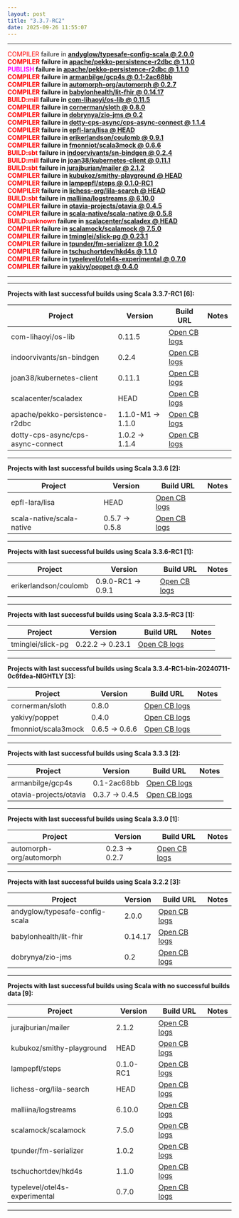 ```yaml
---
layout: post
title: "3.3.7-RC2"
date: 2025-09-26 11:55:07
---
```


<hr>
<span style="color:red">COMPILER</span> failure in <span style="font-weight:bold"><a href="https://github.com/VirtusLab/community-build3/actions/runs/18031767030/job/51309614024">andyglow/typesafe-config-scala @ 2.0.0</a><br>
<span style="color:red">COMPILER</span> failure in <span style="font-weight:bold"><a href="https://github.com/VirtusLab/community-build3/actions/runs/18031767030/job/51309614052">apache/pekko-persistence-r2dbc @ 1.1.0</a><br>
<span style="color:magenta">PUBLISH </span> failure in <span style="font-weight:bold"><a href="https://github.com/VirtusLab/community-build3/actions/runs/18031767030/job/51309614052">apache/pekko-persistence-r2dbc @ 1.1.0</a><br>
<span style="color:red">COMPILER</span> failure in <span style="font-weight:bold"><a href="https://github.com/VirtusLab/community-build3/actions/runs/18031767030/job/51309614121">armanbilge/gcp4s @ 0.1-2ac68bb</a><br>
<span style="color:red">COMPILER</span> failure in <span style="font-weight:bold"><a href="https://github.com/VirtusLab/community-build3/actions/runs/18031767030/job/51309614202">automorph-org/automorph @ 0.2.7</a><br>
<span style="color:red">COMPILER</span> failure in <span style="font-weight:bold"><a href="https://github.com/VirtusLab/community-build3/actions/runs/18031767030/job/51309614189">babylonhealth/lit-fhir @ 0.14.17</a><br>
<span style="color:red">BUILD:mill</span> failure in <span style="font-weight:bold"><a href="https://github.com/VirtusLab/community-build3/actions/runs/18031767030/job/51309614407">com-lihaoyi/os-lib @ 0.11.5</a><br>
<span style="color:red">COMPILER</span> failure in <span style="font-weight:bold"><a href="https://github.com/VirtusLab/community-build3/actions/runs/18031767030/job/51309614449">cornerman/sloth @ 0.8.0</a><br>
<span style="color:red">COMPILER</span> failure in <span style="font-weight:bold"><a href="https://github.com/VirtusLab/community-build3/actions/runs/18031767514/job/51309617778">dobrynya/zio-jms @ 0.2</a><br>
<span style="color:red">COMPILER</span> failure in <span style="font-weight:bold"><a href="https://github.com/VirtusLab/community-build3/actions/runs/18031767030/job/51309614602">dotty-cps-async/cps-async-connect @ 1.1.4</a><br>
<span style="color:red">COMPILER</span> failure in <span style="font-weight:bold"><a href="https://github.com/VirtusLab/community-build3/actions/runs/18031767030/job/51309614697">epfl-lara/lisa @ HEAD</a><br>
<span style="color:red">COMPILER</span> failure in <span style="font-weight:bold"><a href="https://github.com/VirtusLab/community-build3/actions/runs/18031767030/job/51309614726">erikerlandson/coulomb @ 0.9.1</a><br>
<span style="color:red">COMPILER</span> failure in <span style="font-weight:bold"><a href="https://github.com/VirtusLab/community-build3/actions/runs/18031767030/job/51309614835">fmonniot/scala3mock @ 0.6.6</a><br>
<span style="color:red">BUILD:sbt</span> failure in <span style="font-weight:bold"><a href="https://github.com/VirtusLab/community-build3/actions/runs/18031767030/job/51309615104">indoorvivants/sn-bindgen @ 0.2.4</a><br>
<span style="color:red">BUILD:mill</span> failure in <span style="font-weight:bold"><a href="https://github.com/VirtusLab/community-build3/actions/runs/18031767030/job/51309615251">joan38/kubernetes-client @ 0.11.1</a><br>
<span style="color:red">BUILD:sbt</span> failure in <span style="font-weight:bold"><a href="https://github.com/VirtusLab/community-build3/actions/runs/18031767030/job/51309615320">jurajburian/mailer @ 2.1.2</a><br>
<span style="color:red">COMPILER</span> failure in <span style="font-weight:bold"><a href="https://github.com/VirtusLab/community-build3/actions/runs/18031767030/job/51309615458">kubukoz/smithy-playground @ HEAD</a><br>
<span style="color:red">COMPILER</span> failure in <span style="font-weight:bold"><a href="https://github.com/VirtusLab/community-build3/actions/runs/18031767514/job/51309619795">lampepfl/steps @ 0.1.0-RC1</a><br>
<span style="color:red">COMPILER</span> failure in <span style="font-weight:bold"><a href="https://github.com/VirtusLab/community-build3/actions/runs/18031767030/job/51309615558">lichess-org/lila-search @ HEAD</a><br>
<span style="color:red">BUILD:sbt</span> failure in <span style="font-weight:bold"><a href="https://github.com/VirtusLab/community-build3/actions/runs/18031767514/job/51309619975">malliina/logstreams @ 6.10.0</a><br>
<span style="color:red">COMPILER</span> failure in <span style="font-weight:bold"><a href="https://github.com/VirtusLab/community-build3/actions/runs/18031767030/job/51309613187">otavia-projects/otavia @ 0.4.5</a><br>
<span style="color:red">COMPILER</span> failure in <span style="font-weight:bold"><a href="https://github.com/VirtusLab/community-build3/actions/runs/18031767030/job/51309613684">scala-native/scala-native @ 0.5.8</a><br>
<span style="color:red">BUILD:unknown</span> failure in <span style="font-weight:bold"><a href="https://github.com/VirtusLab/community-build3/actions/runs/18031767030/job/51309613738">scalacenter/scaladex @ HEAD</a><br>
<span style="color:red">COMPILER</span> failure in <span style="font-weight:bold"><a href="https://github.com/VirtusLab/community-build3/actions/runs/18031767030/job/51309613758">scalamock/scalamock @ 7.5.0</a><br>
<span style="color:red">COMPILER</span> failure in <span style="font-weight:bold"><a href="https://github.com/VirtusLab/community-build3/actions/runs/18031767030/job/51309612352">tminglei/slick-pg @ 0.23.1</a><br>
<span style="color:red">COMPILER</span> failure in <span style="font-weight:bold"><a href="https://github.com/VirtusLab/community-build3/actions/runs/18031767030/job/51309612426">tpunder/fm-serializer @ 1.0.2</a><br>
<span style="color:red">COMPILER</span> failure in <span style="font-weight:bold"><a href="https://github.com/VirtusLab/community-build3/actions/runs/18031767030/job/51309612424">tschuchortdev/hkd4s @ 1.1.0</a><br>
<span style="color:red">COMPILER</span> failure in <span style="font-weight:bold"><a href="https://github.com/VirtusLab/community-build3/actions/runs/18031767514/job/51309615306">typelevel/otel4s-experimental @ 0.7.0</a><br>
<span style="color:red">COMPILER</span> failure in <span style="font-weight:bold"><a href="https://github.com/VirtusLab/community-build3/actions/runs/18031767030/job/51309612813">yakivy/poppet @ 0.4.0</a><br>
<hr>
<hr>
Projects with last successful builds using Scala <span style="font-weight:bold">3.3.7-RC1</span> [6]:<br>

| Project | Version | Build URL | Notes |
| ------- | ------- | --------- | ----- |
| com-lihaoyi/os-lib | 0.11.5 | [Open CB logs](https://github.com/VirtusLab/community-build3/actions/runs/18031767030/job/51309614407) |  |
| indoorvivants/sn-bindgen | 0.2.4 | [Open CB logs](https://github.com/VirtusLab/community-build3/actions/runs/18031767030/job/51309615104) |  |
| joan38/kubernetes-client | 0.11.1 | [Open CB logs](https://github.com/VirtusLab/community-build3/actions/runs/18031767030/job/51309615251) |  |
| scalacenter/scaladex | HEAD | [Open CB logs](https://github.com/VirtusLab/community-build3/actions/runs/18031767030/job/51309613738) |  |
| apache/pekko-persistence-r2dbc | 1.1.0-M1 -> 1.1.0 | [Open CB logs](https://github.com/VirtusLab/community-build3/actions/runs/18031767030/job/51309614052) |  |
| dotty-cps-async/cps-async-connect | 1.0.2 -> 1.1.4 | [Open CB logs](https://github.com/VirtusLab/community-build3/actions/runs/18031767030/job/51309614602) |  |
<hr>
Projects with last successful builds using Scala <span style="font-weight:bold">3.3.6</span> [2]:<br>

| Project | Version | Build URL | Notes |
| ------- | ------- | --------- | ----- |
| epfl-lara/lisa | HEAD | [Open CB logs](https://github.com/VirtusLab/community-build3/actions/runs/18031767030/job/51309614697) |  |
| scala-native/scala-native | 0.5.7 -> 0.5.8 | [Open CB logs](https://github.com/VirtusLab/community-build3/actions/runs/18031767030/job/51309613684) |  |
<hr>
Projects with last successful builds using Scala <span style="font-weight:bold">3.3.6-RC1</span> [1]:<br>

| Project | Version | Build URL | Notes |
| ------- | ------- | --------- | ----- |
| erikerlandson/coulomb | 0.9.0-RC1 -> 0.9.1 | [Open CB logs](https://github.com/VirtusLab/community-build3/actions/runs/18031767030/job/51309614726) |  |
<hr>
Projects with last successful builds using Scala <span style="font-weight:bold">3.3.5-RC3</span> [1]:<br>

| Project | Version | Build URL | Notes |
| ------- | ------- | --------- | ----- |
| tminglei/slick-pg | 0.22.2 -> 0.23.1 | [Open CB logs](https://github.com/VirtusLab/community-build3/actions/runs/18031767030/job/51309612352) |  |
<hr>
Projects with last successful builds using Scala <span style="font-weight:bold">3.3.4-RC1-bin-20240711-0c6fdea-NIGHTLY</span> [3]:<br>

| Project | Version | Build URL | Notes |
| ------- | ------- | --------- | ----- |
| cornerman/sloth | 0.8.0 | [Open CB logs](https://github.com/VirtusLab/community-build3/actions/runs/18031767030/job/51309614449) |  |
| yakivy/poppet | 0.4.0 | [Open CB logs](https://github.com/VirtusLab/community-build3/actions/runs/18031767030/job/51309612813) |  |
| fmonniot/scala3mock | 0.6.5 -> 0.6.6 | [Open CB logs](https://github.com/VirtusLab/community-build3/actions/runs/18031767030/job/51309614835) |  |
<hr>
Projects with last successful builds using Scala <span style="font-weight:bold">3.3.3</span> [2]:<br>

| Project | Version | Build URL | Notes |
| ------- | ------- | --------- | ----- |
| armanbilge/gcp4s | 0.1-2ac68bb | [Open CB logs](https://github.com/VirtusLab/community-build3/actions/runs/18031767030/job/51309614121) |  |
| otavia-projects/otavia | 0.3.7 -> 0.4.5 | [Open CB logs](https://github.com/VirtusLab/community-build3/actions/runs/18031767030/job/51309613187) |  |
<hr>
Projects with last successful builds using Scala <span style="font-weight:bold">3.3.0</span> [1]:<br>

| Project | Version | Build URL | Notes |
| ------- | ------- | --------- | ----- |
| automorph-org/automorph | 0.2.3 -> 0.2.7 | [Open CB logs](https://github.com/VirtusLab/community-build3/actions/runs/18031767030/job/51309614202) |  |
<hr>
Projects with last successful builds using Scala <span style="font-weight:bold">3.2.2</span> [3]:<br>

| Project | Version | Build URL | Notes |
| ------- | ------- | --------- | ----- |
| andyglow/typesafe-config-scala | 2.0.0 | [Open CB logs](https://github.com/VirtusLab/community-build3/actions/runs/18031767030/job/51309614024) |  |
| babylonhealth/lit-fhir | 0.14.17 | [Open CB logs](https://github.com/VirtusLab/community-build3/actions/runs/18031767030/job/51309614189) |  |
| dobrynya/zio-jms | 0.2 | [Open CB logs](https://github.com/VirtusLab/community-build3/actions/runs/18031767514/job/51309617778) |  |
<hr>
Projects with last successful builds using Scala <span style="font-weight:bold">with no successful builds data</span> [9]:<br>

| Project | Version | Build URL | Notes |
| ------- | ------- | --------- | ----- |
| jurajburian/mailer | 2.1.2 | [Open CB logs](https://github.com/VirtusLab/community-build3/actions/runs/18031767030/job/51309615320) |  |
| kubukoz/smithy-playground | HEAD | [Open CB logs](https://github.com/VirtusLab/community-build3/actions/runs/18031767030/job/51309615458) |  |
| lampepfl/steps | 0.1.0-RC1 | [Open CB logs](https://github.com/VirtusLab/community-build3/actions/runs/18031767514/job/51309619795) |  |
| lichess-org/lila-search | HEAD | [Open CB logs](https://github.com/VirtusLab/community-build3/actions/runs/18031767030/job/51309615558) |  |
| malliina/logstreams | 6.10.0 | [Open CB logs](https://github.com/VirtusLab/community-build3/actions/runs/18031767514/job/51309619975) |  |
| scalamock/scalamock | 7.5.0 | [Open CB logs](https://github.com/VirtusLab/community-build3/actions/runs/18031767030/job/51309613758) |  |
| tpunder/fm-serializer | 1.0.2 | [Open CB logs](https://github.com/VirtusLab/community-build3/actions/runs/18031767030/job/51309612426) |  |
| tschuchortdev/hkd4s | 1.1.0 | [Open CB logs](https://github.com/VirtusLab/community-build3/actions/runs/18031767030/job/51309612424) |  |
| typelevel/otel4s-experimental | 0.7.0 | [Open CB logs](https://github.com/VirtusLab/community-build3/actions/runs/18031767514/job/51309615306) |  |
<hr>
